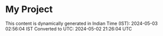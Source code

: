 # My Project

This content is dynamically generated in Indian Time (IST): 2024-05-03 02:56:04 IST
Converted to UTC: 2024-05-02 21:26:04 UTC
